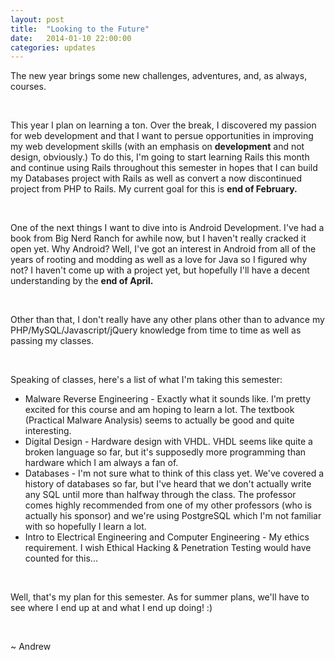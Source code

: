 ```yaml
---
layout: post
title:  "Looking to the Future"
date:   2014-01-10 22:00:00
categories: updates
---
```


The new year brings some new challenges, adventures, and, as always, courses.

<br />

This year I plan on learning a ton. Over the break, I discovered my passion for web development and that I want to persue opportunities in improving my web development skills (with an emphasis on __development__ and not design, obviously.) To do this, I'm going to start learning Rails this month and continue using Rails throughout this semester in hopes that I can build my Databases project with Rails as well as convert a now discontinued project from PHP to Rails. My current goal for this is __end of February.__

<br />

One of the next things I want to dive into is Android Development. I've had a book from Big Nerd Ranch for awhile now, but I haven't really cracked it open yet. Why Android? Well, I've got an interest in Android from all of the years of rooting and modding as well as a love for Java so I figured why not? I haven't come up with a project yet, but hopefully I'll have a decent understanding by the __end of April.__

<br />

Other than that, I don't really have any other plans other than to advance my PHP/MySQL/Javascript/jQuery knowledge from time to time as well as passing my classes.

<br />

Speaking of classes, here's a list of what I'm taking this semester:

* Malware Reverse Engineering - Exactly what it sounds like. I'm pretty excited for this course and am hoping to learn a lot. The textbook (Practical Malware Analysis) seems to actually be good and quite interesting.
* Digital Design - Hardware design with VHDL. VHDL seems like quite a broken language so far, but it's supposedly more programming than hardware which I am always a fan of.
* Databases - I'm not sure what to think of this class yet. We've covered a history of databases so far, but I've heard that we don't actually write any SQL until more than halfway through the class. The professor comes highly recommended from one of my other professors (who is actually his sponsor) and we're using PostgreSQL which I'm not familiar with so hopefully I learn a lot.
* Intro to Electrical Engineering and Computer Engineering - My ethics requirement. I wish Ethical Hacking & Penetration Testing would have counted for this...

<br />

Well, that's my plan for this semester. As for summer plans, we'll have to see where I end up at and what I end up doing! :)

<br />

~ Andrew